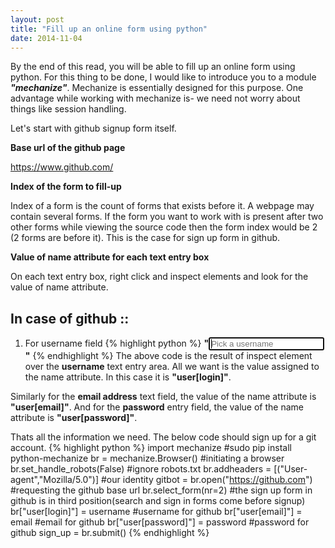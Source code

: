 ```yaml
---
layout: post
title: "Fill up an online form using python"
date: 2014-11-04
---
```


By the end of this read, you will be able to fill up an online form using python. For this thing to be done, I would like to introduce you to a module ***"mechanize"***.
Mechanize is essentially designed for this purpose. One advantage while working with mechanize is- we need not worry about things like session handling. 

Let's start with github signup form itself.

**Base url of the github page**

https://www.github.com/

**Index of the form to fill-up**

Index of a form is the count of forms that exists before it. A webpage may contain several forms. If the form you want to work with is present after two other forms while viewing the source code then the form index would be 2 (2 forms are before it). This is the case for sign up form in github.

**Value of name attribute for each text entry box**

On each text entry box, right click and inspect elements and look for the value of name attribute.

In case of github ::
--------------------
1. For username field
{% highlight python %}
**"<input type="text" name="user[login]" class="textfield" placeholder="Pick a username" data-autocheck-url="/signup_check/username" autofocus="">"**
{% endhighlight %}
The above code is the result of inspect element over the **username** text entry area. All we want is the value assigned to the name attribute. In this case it is **"user[login]"**.

Similarly for the **email address** text field, the value of the name attribute is **"user[email]"**.
And for the **password** entry field, the value of the name attribute is **"user[password]"**.

Thats all the information we need. The below code should sign up for a git account. 
{% highlight python %}
import mechanize  #sudo pip install python-mechanize
br = mechanize.Browser()  #initiating a browser
br.set_handle_robots(False)  #ignore robots.txt
br.addheaders = [("User-agent","Mozilla/5.0")]  #our identity 
gitbot = br.open("https://github.com")  #requesting the github base url
br.select_form(nr=2)  #the sign up form in github is in third position(search and sign in forms come before signup)
br["user[login]"] = username  #username for github
br["user[email]"] = email  #email for github
br["user[password]"] = password  #password for github
sign_up = br.submit()
{% endhighlight %}
